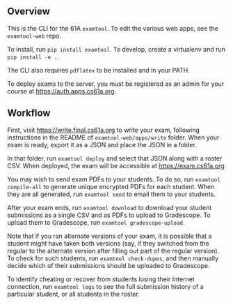 ## Overview
This is the CLI for the 61A `examtool`. To edit the various web apps, see the `examtool-web` repo.

To install, run `pip install examtool`. To develop, create a virtualenv and run `pip install -e .`. 

The CLI also requires `pdflatex` to be installed and in your PATH.

To deploy exams to the server, you must be registered as an admin for your course at https://auth.apps.cs61a.org.

## Workflow
First, visit https://write.final.cs61a.org to write your exam, following instructions in the README of `examtool-web/apps/write` folder. When your exam is ready, export it as a JSON and place the JSON in a folder.

In that folder, run `examtool deploy` and select that JSON along with a roster CSV. When deployed, the exam will be accessible at https://exam.cs61a.org.

You may wish to send exam PDFs to your students. To do so, run `examtool compile-all` to generate unique encrypted PDFs for each student. When they are all generated, run `examtool send` to email them to your students.
 
 After your exam ends, run `examtool download` to download your student submissions as a single CSV and as PDFs to upload to Gradescope. To upload them to Gradescope, run `examtool gradescope-upload`. 
 
 Note that if you ran alternate versions of your exam, it is possible that a student might have taken both versions (say, if they switched from the regular to the alternate version after filling out part of the regular version). To check for such students, run `examtool check-dupes`, and then manually decide which of their submissions should be uploaded to Gradescope.
 
 To identify cheating or recover from students losing their Internet connection, run `examtool logs` to see the full submission history of a particular student, or all students in the roster.
